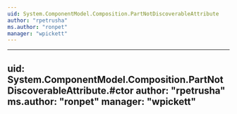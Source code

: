 ```yaml
---
uid: System.ComponentModel.Composition.PartNotDiscoverableAttribute
author: "rpetrusha"
ms.author: "ronpet"
manager: "wpickett"
---
```


---
uid: System.ComponentModel.Composition.PartNotDiscoverableAttribute.#ctor
author: "rpetrusha"
ms.author: "ronpet"
manager: "wpickett"
---
